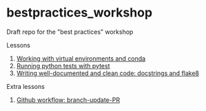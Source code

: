 # bestpractices_workshop
 Draft repo for the "best practices" workshop

Lessons

1. [Working with virtual environments and conda](conda.md)
2. [Running python tests with pytest](pytest.md)
3. [Writing well-documented and clean code: docstrings and flake8](docstrings.md)

Extra lessons
1. [Github workflow: branch-update-PR](git.md)
